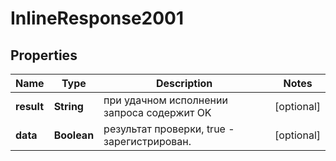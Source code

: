 # InlineResponse2001

## Properties
Name | Type | Description | Notes
------------ | ------------- | ------------- | -------------
**result** | **String** | при удачном исполнении запроса содержит OK |  [optional]
**data** | **Boolean** | результат проверки, true - зарегистрирован. |  [optional]
